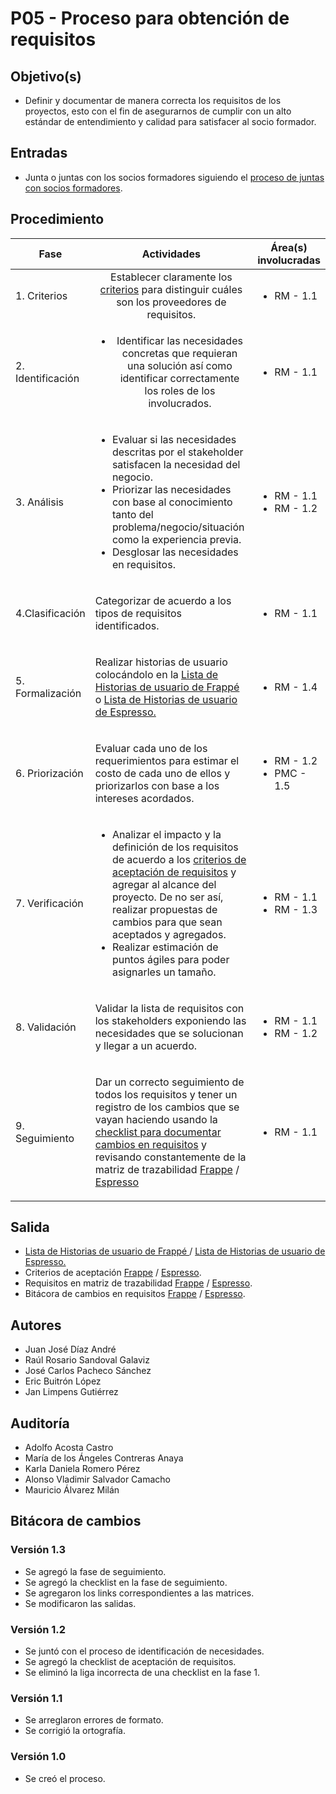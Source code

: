 # P05 - Proceso para obtención de requisitos

## Objetivo(s)

- Definir y documentar de manera correcta los requisitos de los proyectos, esto con el fin de asegurarnos de cumplir con
  un alto estándar de entendimiento y calidad para satisfacer al socio formador.

## Entradas

- Junta o juntas con los socios formadores siguiendo el [proceso de juntas con socios formadores](https://taro-it.github.io/docs/procesos/P02-proceso-juntas-socios-formadores).

## Procedimiento

| Fase              |                                                                                                                                                                                                                                                                     Actividades                                                                                                                                                                                                                                                                     | Área(s) involucradas                         |
| ----------------- | :-------------------------------------------------------------------------------------------------------------------------------------------------------------------------------------------------------------------------------------------------------------------------------------------------------------------------------------------------------------------------------------------------------------------------------------------------------------------------------------------------------------------------------------------------: | -------------------------------------------- |
| 1. Criterios      |                                                                                                                                                                                      Establecer claramente los [criterios](https://taro-it.github.io/docs/checklists/CH06-checklist-identificacion-proveedores-requierimientos) para distinguir cuáles son los proveedores de requisitos.                                                                                                                                                                                       | <ul align="left" ><li>RM - 1.1</li></ul>     |
| 2. Identificación |                                                                                                                                                                                                <ul><li>Identificar las necesidades concretas que requieran una solución así como identificar correctamente los roles de los involucrados.</li></ul>                                                                                                                                                                                                 | <ul><li>RM - 1.1</li></ul>                   |
| 3. Análisis       |                                                                                                                     <ul align="left" ><li>Evaluar si las necesidades descritas por el stakeholder satisfacen la necesidad del negocio.</li><li>Priorizar las necesidades con base al conocimiento tanto del problema/negocio/situación como la experiencia previa. </li><li>Desglosar las necesidades en requisitos. </li></ul>                                                                                                                     | <ul><li>RM - 1.1</li><li>RM - 1.2</li></ul>  |
| 4.Clasificación   |                                                                                                                                                                                                                               <p  align="left" >Categorizar de acuerdo a los tipos de requisitos identificados. </p>                                                                                                                                                                                                                                | <ul ><li>RM - 1.1</li></ul>                  |
| 5. Formalización  |                                                                      <p align="left">Realizar historias de usuario colocándolo en la <a href="https://docs.google.com/spreadsheets/d/1p8eNzn0IgJH-SGfaK-i6bGYGC0DOQpu-bQXMhOE0LYU/edit#gid=1305724830"> Lista de Historias de usuario de Frappé </a> o <a href="https://docs.google.com/spreadsheets/d/1xPuPU4C-SlJlFZ1v5lpxuJ4RD-dEz9dOgNvWhQ9ZiNo/edit#gid=1491480126"> Lista de Historias de usuario de Espresso. </a></p>                                                                       | <ul><li>RM - 1.4</li></ul>                   |
| 6. Priorización   |                                                                                                                                                                                              <p align="left">Evaluar cada uno de los requerimientos para estimar el costo de cada uno de ellos y priorizarlos con base a los intereses acordados. </p>                                                                                                                                                                                              | <ul><li>RM - 1.2</li><li>PMC - 1.5</li></ul> |
| 7. Verificación   |                                                                <ul align="left"> <li> Analizar el impacto y la definición de los requisitos de acuerdo a los [criterios de aceptación de requisitos](https://taro-it.github.io/docs/checklists/CH05-checklist-criterios-aceptacion-requisitos) y agregar al alcance del proyecto. De no ser así, realizar propuestas de cambios para que sean aceptados y agregados. </li><li>Realizar estimación de puntos ágiles para poder asignarles un tamaño.</li></ul>                                                                | <ul><li>RM - 1.1</li><li>RM - 1.3</li></ul>  |
| 8. Validación     |                                                                                                                                                                                                    <p align="left">Validar la lista de requisitos con los stakeholders exponiendo las necesidades que se solucionan y llegar a un acuerdo. </p>                                                                                                                                                                                                     | <ul><li>RM - 1.1</li><li>RM - 1.2</li></ul>  |
| 9. Seguimiento    | <p align="left">Dar un correcto seguimiento de todos los requisitos y tener un registro de los cambios que se vayan haciendo usando la <a href="https://taro-it.github.io/docs/checklists/CH09-checklist-cambios-en-requisitos">checklist para documentar cambios en requisitos</a> y revisando constantemente de la matriz de trazabilidad [Frappe](https://docs.google.com/spreadsheets/d/1xmdFcvkcPPJ7NuXbjDanydW_lu4JNtdOU1JYYvzfASM/edit#gid=0) / [Espresso](https://docs.google.com/spreadsheets/d/1dJc2e5C2nm2MUsvmy3gHFZHLYUieNLE-spPpbuIZyN8/edit#gid=1570316564) </p> | <ul><li>RM - 1.1</li></ul>                   |

## Salida

<ul>
  <li><a href="https://docs.google.com/spreadsheets/d/1p8eNzn0IgJH-SGfaK-i6bGYGC0DOQpu-bQXMhOE0LYU/edit#gid=1305724830"> Lista de Historias de usuario de Frappé </a>  /  <a href="https://docs.google.com/spreadsheets/d/1xPuPU4C-SlJlFZ1v5lpxuJ4RD-dEz9dOgNvWhQ9ZiNo/edit#gid=1491480126"> Lista de Historias de usuario de Espresso. </a></li>
  <li>Criterios de aceptación <a href="https://docs.google.com/spreadsheets/d/1L2bO7Se8yjW76UgPGMEY3RFrDZHfvwXE-_TDzNLzHq8/edit?usp=sharing">Frappe</a> / <a href="https://docs.google.com/spreadsheets/d/1RaNq6nGgZuIk7mhuZf-OAdPQ6CCgeKQ4XjUete0aySA/edit#gid=0">Espresso</a>.</li>  
  <li>Requisitos en matriz de trazabilidad <a href="https://docs.google.com/spreadsheets/d/1xmdFcvkcPPJ7NuXbjDanydW_lu4JNtdOU1JYYvzfASM/edit#gid=0">Frappe</a> / <a href="https://docs.google.com/spreadsheets/d/1dJc2e5C2nm2MUsvmy3gHFZHLYUieNLE-spPpbuIZyN8/edit#gid=1570316564">Espresso</a>.</li>
  <li>Bitácora de cambios en requisitos <a href="https://docs.google.com/spreadsheets/d/1p8eNzn0IgJH-SGfaK-i6bGYGC0DOQpu-bQXMhOE0LYU/edit?usp=sharing">Frappe</a> / <a href="https://docs.google.com/spreadsheets/d/1n6PMomqQTDm6H63FSoyWhuyGEX2YNRk_ZnLx1ZDeG1A/edit?usp=sharing">Espresso</a>.</li>
</ul>

## Autores

<ul>
<li>Juan José Díaz André</li>
<li>Raúl Rosario Sandoval Galaviz</li>
<li>José Carlos Pacheco Sánchez</li>
<li>Eric Buitrón López</li>
<li>Jan Limpens Gutiérrez</li>
</ul>

## Auditoría

<ul>
<li>Adolfo Acosta Castro</li>
<li>María de los Ángeles Contreras Anaya</li>
<li>Karla Daniela Romero Pérez</li>
<li>Alonso Vladimir Salvador Camacho</li>
<li>Mauricio Álvarez Milán</li>
</ul>

## Bitácora de cambios

### Versión 1.3

- Se agregó la fase de seguimiento.
- Se agregó la checklist en la fase de seguimiento.
- Se agregaron los links correspondientes a las matrices.
- Se modificaron las salidas.

### Versión 1.2

- Se juntó con el proceso de identificación de necesidades.
- Se agregó la checklist de aceptación de requisitos.
- Se eliminó la liga incorrecta de una checklist en la fase 1.

### Versión 1.1

- Se arreglaron errores de formato.
- Se corrigió la ortografía.

### Versión 1.0

- Se creó el proceso.
